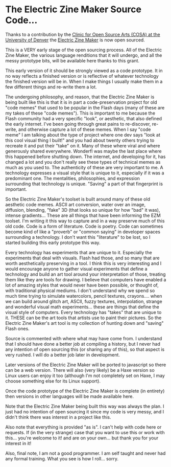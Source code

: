 # The Electric Zine Maker Source Code...

Thanks to a contribution by the [Clinic for Open Source Arts (COSA) at the University of Denver](https://www.du.edu/ahss/opensourcearts/) the [Electric Zine Maker](https://alienmelon.itch.io/electric-zine-maker) is now open sourced.

This is a VERY early stage of the open sourcing process. All of the Electric Zine Maker, the various language renditions that it will undergo, and all the messy prototype bits, will be available here thanks to this grant.

This early version of it should be strongly viewed as a code prototype. It in no way reflects a finished version or is reflective of whatever technology the finished version will be in. When I make things I usually make them in a few different things and re-write them a lot.

The undergoing philosophy, and reason, that the Electric Zine Maker is being built like this is that it is in part a code-preservation project for old "code memes" that used to be popular in the Flash days (many of these are my takes of these "code memes").
This is important to me because the Flash community had a very specific "look", or aesthetic, that also defined the early internet. I've been going through great pains to re-discover, re-write, and otherwise capture a lot of these memes.
When I say "code meme" I am talking about the type of project where one dev says "look at this cool visual thing I built!" and you had about twenty others trying to recreate it and put their "take" on it. Many of these where viral and where generously shared everywhere. Wonderfl was maybe the last place where this happened before shutting down.
The internet, and developing for it, has changed a lot and you don't really see these types of technical memes as much as you used to.
The authenticity of these are very important to me. A technology expresses a visual style that is unique to it, especially if it was a predominant one. The mentalities, philosophies, and expression surrounding that technology is unique. "Saving" a part of that fingerprint is important.

So the Electric Zine Maker's toolset is built around many of these old aesthetic code memes. ASCII art conversion, water over an image, diffusion, blending, "fake" 3D (that looks so unique for how "bad" it was), intense gradients... These are all things that have been informing the EZM toolset.
I'm writing it this way to capture and in a way preserve much of this old code.
Code is a form of literature. Code is poetry. Code can sometimes become kind of like a "proverb" or "common saying" in developer spaces surrounding a technology.
I don't want this "literature" to be lost, so I started building this early prototype this way.

Every technology has experiments that are unique to it. Especially the experiments that deal with visuals. Flash had those, and so many that are worth aesthetically preserving in a tool.
I think this is very interesting and I would encourage anyone to gather visual experiments that define a technology and build an art tool around your interpretation of those, treating them like they are tools for drawing.
I believe that computers have enabled a lot of amazing styles that would never have been possible, or thought of, with traditional physical mediums. I don't understand why we spend so much time trying to simulate watercolors, pencil textures, crayons.... when we can build around glitch art, ASCII, fuzzy textures, interpolation, strange and wonderful visual math experiments... these are things that define the visual style of computers. Every technology has "takes" that are unique to it. THESE can be the art tools that artists use to paint their pictures.
So the Electric Zine Maker's art tool is my collection of hunting down and "saving" Flash ones.

Source is commented with where what may have come from. I understand that I should have done a better job at compiling a history, but I never had any intention of open sourcing this (or sharing any of this), so that aspect is very rushed. I will do a better job later in development.

Later versions of the Electric Zine Maker will be ported to javascript so there can be a web version.
There will also (very likely) be a Haxe version so Linux users can enjoy it too (although I'm not completely set on Haxe, I may choose something else for its Linux support).

Once the code prototype of the Electric Zine Maker is complete (in entirety) then versions in other languages will be made available here.

Note that the Electric Zine Maker being built this way was always the plan. I just had no intention of open sourcing it since my code is very messy, and I didn't think there was interest in a project like this.

Also note that everything is provided "as is". I can't help with code here or requests. If (in the very strange) case that you want to use this or work with this... you're welcome to it! and are on your own... but thank you for your interest in it!

Also, final note, I am not a good programmer. I am self taught and never had any formal training. What you see is how I roll... sorry.
